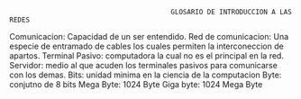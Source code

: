                                             GLOSARIO DE INTRODUCCION A LAS REDES 

Comunicacion: Capacidad de un ser entendido.
Red de comunicacion: Una especie de entramado de cables los cuales permiten la interconeccion de apartos.
Terminal Pasivo: computadora la cual no es el principal en la red.
Servidor: medio al que acuden los terminales pasivos para comunicarse con los demas.
Bits: unidad minima en la ciencia de la computacion
Byte: conjutno de 8 bits
Mega Byte: 1024 Byte
Giga byte: 1024 Mega Byte
